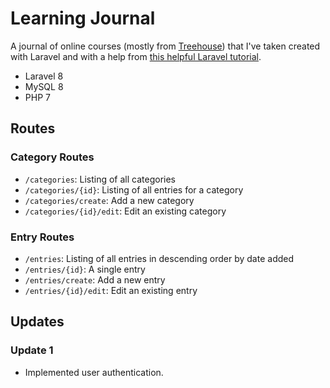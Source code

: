 # Learning Journal

A journal of online courses (mostly from [Treehouse](https://teamtreehouse.com)) that I've taken created with Laravel and with a help from
[this helpful Laravel tutorial](https://www.itsolutionstuff.com/post/laravel-8-crud-application-tutorial-for-beginnersexample.html).

* Laravel 8
* MySQL 8
* PHP 7

## Routes
### Category Routes
* `/categories`: Listing of all categories
* `/categories/{id}`: Listing of all entries for a category
* `/categories/create`: Add a new category
* `/categories/{id}/edit`: Edit an existing category

### Entry Routes
* `/entries`: Listing of all entries in descending order by date added
* `/entries/{id}`: A single entry
* `/entries/create`: Add a new entry
* `/entries/{id}/edit`: Edit an existing entry

## Updates
### Update 1
* Implemented user authentication.
